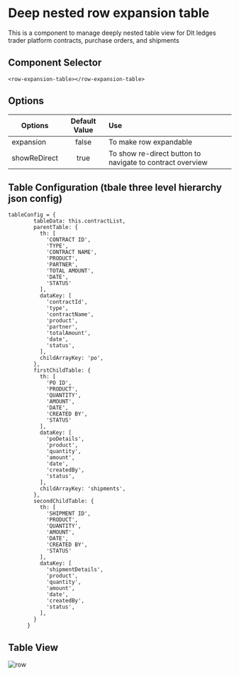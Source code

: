 # Deep nested row expansion table

This is a component to manage deeply nested table view for Dlt ledges trader platform contracts, purchase orders, and shipments

## Component Selector
```
<row-expansion-table></row-expansion-table>
```

## Options

| Options        | Default Value | Use  |
| -------------  |:-------------:| :-----|
| expansion      | false        | To make row expandable |
| showReDirect   | true         |   To show re-direct button to navigate to contract overview |

## Table Configuration (tbale three level hierarchy json config)

```
tableConfig = {
        tableData: this.contractList,
        parentTable: {
          th: [
            'CONTRACT ID',
            'TYPE',
            'CONTRACT NAME',
            'PRODUCT',
            'PARTNER',
            'TOTAL AMOUNT',
            'DATE',
            'STATUS'
          ],
          dataKey: [
            'contractId',
            'type',
            'contractName',
            'product',
            'partner',
            'totalAmount',
            'date',
            'status',
          ],
          childArrayKey: 'po',
        },
        firstChildTable: {
          th: [
            'PO ID',
            'PRODUCT',
            'QUANTITY',
            'AMOUNT',
            'DATE',
            'CREATED BY',
            'STATUS'
          ],
          dataKey: [
            'poDetails',
            'product',
            'quantity',
            'amount',
            'date',
            'createdBy',
            'status',
          ],
          childArrayKey: 'shipments',
        },
        secondChildTable: {
          th: [
            'SHIPMENT ID',
            'PRODUCT',
            'QUANTITY',
            'AMOUNT',
            'DATE',
            'CREATED BY',
            'STATUS'
          ],
          dataKey: [
            'shipmentDetails',
            'product',
            'quantity',
            'amount',
            'date',
            'createdBy',
            'status',
          ],
        }
      }
```

## Table View
![row](https://user-images.githubusercontent.com/84440673/144641503-aa26c04b-ce40-4008-b6d1-507dbda2af94.jpg)



